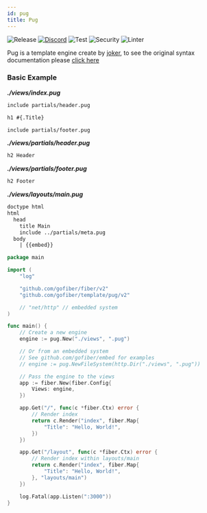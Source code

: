 ```yaml
---
id: pug
title: Pug
---
```


![Release](https://img.shields.io/github/v/tag/gofiber/template?filter=pug*)
[![Discord](https://img.shields.io/discord/704680098577514527?style=flat&label=%F0%9F%92%AC%20discord&color=00ACD7)](https://gofiber.io/discord)
![Test](https://github.com/gofiber/template/workflows/Tests/badge.svg)
![Security](https://github.com/gofiber/template/workflows/Security/badge.svg)
![Linter](https://github.com/gofiber/template/workflows/Linter/badge.svg)

Pug is a template engine create by [joker](https://github.com/Joker/jade), to see the original syntax documentation please [click here](https://pugjs.org/language/tags.html)

### Basic Example

_**./views/index.pug**_
```html
include partials/header.pug

h1 #{.Title}

include partials/footer.pug
```
_**./views/partials/header.pug**_
```html
h2 Header
```
_**./views/partials/footer.pug**_
```html
h2 Footer
```
_**./views/layouts/main.pug**_
```html
doctype html
html
  head
    title Main
    include ../partials/meta.pug
  body
    | {{embed}}
```

```go
package main

import (
	"log"

	"github.com/gofiber/fiber/v2"
	"github.com/gofiber/template/pug/v2"

	// "net/http" // embedded system
)

func main() {
	// Create a new engine
	engine := pug.New("./views", ".pug")

	// Or from an embedded system
	// See github.com/gofiber/embed for examples
	// engine := pug.NewFileSystem(http.Dir("./views", ".pug"))

	// Pass the engine to the views
	app := fiber.New(fiber.Config{
		Views: engine,
	})

	app.Get("/", func(c *fiber.Ctx) error {
		// Render index
		return c.Render("index", fiber.Map{
			"Title": "Hello, World!",
		})
	})

	app.Get("/layout", func(c *fiber.Ctx) error {
		// Render index within layouts/main
		return c.Render("index", fiber.Map{
			"Title": "Hello, World!",
		}, "layouts/main")
	})

	log.Fatal(app.Listen(":3000"))
}

```
